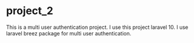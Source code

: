# project_2

This is a multi user authentication project.
I use this project laravel 10.
I use laravel breez package for multi user authentication. 
